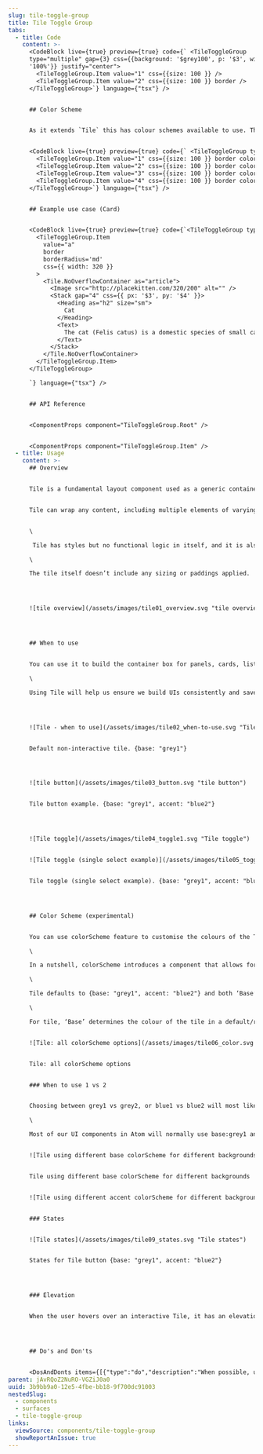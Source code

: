 ```yaml
---
slug: tile-toggle-group
title: Tile Toggle Group
tabs:
  - title: Code
    content: >-
      <CodeBlock live={true} preview={true} code={` <TileToggleGroup
      type="multiple" gap={3} css={{background: '$grey100', p: '$3', width:
      '100%'}} justify="center">
        <TileToggleGroup.Item value="1" css={{size: 100 }} />
        <TileToggleGroup.Item value="2" css={{size: 100 }} border />
      </TileToggleGroup>`} language={"tsx"} />


      ## Color Scheme


      As it extends `Tile` this has colour schemes available to use. The `accent` and `interactive` settings are available to customise the selected state.


      <CodeBlock live={true} preview={true} code={` <TileToggleGroup type="multiple" gap={3}>
        <TileToggleGroup.Item value="1" css={{size: 100 }} border colorScheme={{ base: 'blue1' }} />
        <TileToggleGroup.Item value="2" css={{size: 100 }} border colorScheme={{ base: 'blue2' }}/>
        <TileToggleGroup.Item value="3" css={{size: 100 }} border colorScheme={{ base: 'purple1', accent: 'grey2' }}/>
        <TileToggleGroup.Item value="4" css={{size: 100 }} border colorScheme={{ accent: 'purple2' }}/>
      </TileToggleGroup>`} language={"tsx"} />


      ## Example use case (Card)


      <CodeBlock live={true} preview={true} code={`<TileToggleGroup type="multiple">
        <TileToggleGroup.Item
          value="a"
          border
          borderRadius='md'
          css={{ width: 320 }}
        >
          <Tile.NoOverflowContainer as="article">
            <Image src="http://placekitten.com/320/200" alt="" />
            <Stack gap="4" css={{ px: '$3', py: '$4' }}>
              <Heading as="h2" size="sm">
                Cat
              </Heading>
              <Text>
                The cat (Felis catus) is a domestic species of small carnivorous mammal.
              </Text>
            </Stack>
          </Tile.NoOverflowContainer>
        </TileToggleGroup.Item>
      </TileToggleGroup>

      `} language={"tsx"} />


      ## API Reference


      <ComponentProps component="TileToggleGroup.Root" />


      <ComponentProps component="TileToggleGroup.Item" />
  - title: Usage
    content: >-
      ## Overview


      Tile is a fundamental layout component used as a generic container to build the surface of panels, cards, lists and other content components that group information.


      Tile can wrap any content, including multiple elements of varying types and sizes, like images, text, buttons, links, badges, icons, etc.


      \

       Tile has styles but no functional logic in itself, and it is also used to provide common styles for [Tile button](https://atomlearning.design/components/surfaces/tile-interactive) and [Tile toggle](https://atomlearning.design/components/surfaces/tile-toggle-group) which are interactive elements.\

      \

      The tile itself doesn’t include any sizing or paddings applied.




      ![tile overview](/assets/images/tile01_overview.svg "tile overview")




      ## When to use


      You can use it to build the container box for panels, cards, lists, and other content components that group information.\

      \

      Using Tile will help us ensure we build UIs consistently and save time when designers are deciding styles and when developers are building them.




      ![Tile - when to use](/assets/images/tile02_when-to-use.svg "Tile - when to use")


      Default non-interactive tile. {base: "grey1"}




      ![tile button](/assets/images/tile03_button.svg "tile button")


      Tile button example. {base: "grey1", accent: "blue2"}




      ![Tile toggle](/assets/images/tile04_toggle1.svg "Tile toggle")


      ![Tile toggle (single select example)](/assets/images/tile05_toggle2.svg "Tile toggle (single select example)")


      Tile toggle (single select example). {base: "grey1", accent: "blue2"}




      ## Color Scheme (experimental)


      You can use colorScheme feature to customise the colours of the Tile. ColorScheme is experimental. You can read more about how it currently works and available options on [the repository's github](https://github.com/Atom-Learning/components/tree/main/lib/src/experiments/color-scheme#readme).\

      \

      In a nutshell, colorScheme introduces a component that allows for base and accent theme properties, as well as an interactive contrast mode that affects all interactive components. The "base" property is used for the base colors of the wrapped component, while "accent" is used for highlighted and interactive elements.\

      \

      Tile defaults to {base: "grey1", accent: "blue2"} and both ‘Base’ and ‘Accent’ currently accept any of the following options: grey1, grey2, blue1, blue2, purple1, purple2...\

      \

      For tile, ‘Base’ determines the colour of the tile in a default/resting state (including its hover, pressed, focus), and ‘Accent’ determines the colour when the tile is selected (including its hover, pressed, focus).


      ![Tile: all colorScheme options](/assets/images/tile06_color.svg "Tile: all colorScheme options")


      Tile: all colorScheme options


      ### When to use 1 vs 2


      Choosing between grey1 vs grey2, or blue1 vs blue2 will most likely be determined by the background where the component is displayed and the emphasis that you want it to have against the rest of the UI elements on the page/section.\

      \

      Most of our UI components in Atom will normally use base:grey1 and accent:blue1, and you can mix-match any of these.


      ![Tile using different base colorScheme for different backgrounds](/assets/images/tile07_basecolor.svg "Tile using different base colorScheme for different backgrounds")


      Tile using different base colorScheme for different backgrounds


      ![Tile using different accent colorScheme for different backgrounds when selected](/assets/images/tile08_accentcolor.svg "Tile using different accent colorScheme for different backgrounds when selected")


      ### States


      ![Tile states](/assets/images/tile09_states.svg "Tile states")


      States for Tile button {base: "grey1", accent: "blue2"}




      ### Elevation


      When the user hovers over an interactive Tile, it has an elevation defined by a shadow and a position change.




      ## Do's and Don'ts


      <DosAndDonts items={[{"type":"do","description":"When possible, user border colour to separate the tile from the background.","image":"/assets/images/tile11_do.svg"},{"type":"dont","description":"Don't use too pale text inside tiles to avoid accessibility issues.","image":"/assets/images/tile12_dont.svg"},{"type":"do","description":"Group Tiles by theme using the same colorScheme and consistent styles.","image":"/assets/images/tile13_do.svg"},{"type":"avoid","description":"Using mismatching tiles with different styles when they are part of the same group."}]} />
parent: jAvRQoZ2NuRO-VGZiJ0a0
uuid: 3b9bb9a0-12e5-4fbe-bb18-9f700dc91003
nestedSlug:
  - components
  - surfaces
  - tile-toggle-group
links:
  viewSource: components/tile-toggle-group
  showReportAnIssue: true
---
```

